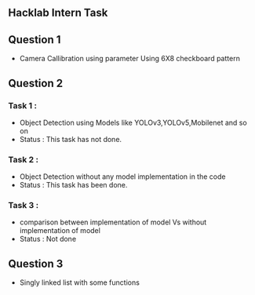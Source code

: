 ## Hacklab Intern Task 
## Question 1 ##
- Camera Callibration using parameter Using 6X8 checkboard pattern 
## Question 2 ##
### Task 1 :
- Object Detection using Models like YOLOv3,YOLOv5,Mobilenet and so on
- Status : This task has not done.
 
### Task 2 :
- Object Detection without any model implementation in the code
- Status : This task has been done.

### Task 3 :
- comparison between implementation of model Vs without implementation of model
- Status : Not done

## Question 3 ##
- Singly linked list with some functions
